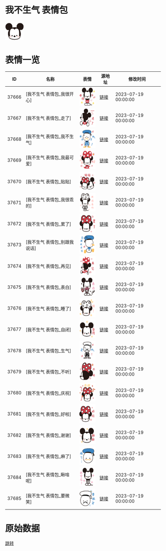 # 我不生气 表情包

<img src="./cover.png" height="60" alt="cover" />

# 表情一览

|ID|名称|表情|源地址|修改时间|
|----|----|----|----|----|
|37666|[我不生气 表情包_我很开心]|<img src="./pic/037666_%5B我不生气 表情包_我很开心%5D.png" height="60" alt="我很开心"/>|[链接](https://i0.hdslb.com/bfs/garb/9032f5a484de52bc59f6ae0d72a6b165652bc89d.png)|2023-07-19 00:00:00|
|37667|[我不生气 表情包_走了]|<img src="./pic/037667_%5B我不生气 表情包_走了%5D.png" height="60" alt="走了"/>|[链接](https://i0.hdslb.com/bfs/garb/f32d4bc31c2bbaa368c997a825cbc84e30d2365c.png)|2023-07-19 00:00:00|
|37668|[我不生气 表情包_我不生气]|<img src="./pic/037668_%5B我不生气 表情包_我不生气%5D.png" height="60" alt="我不生气"/>|[链接](https://i0.hdslb.com/bfs/garb/81a92bfcaf304ef96a3c1103804542a6766bd151.png)|2023-07-19 00:00:00|
|37669|[我不生气 表情包_我最可爱]|<img src="./pic/037669_%5B我不生气 表情包_我最可爱%5D.png" height="60" alt="我最可爱"/>|[链接](https://i0.hdslb.com/bfs/garb/b37bf3aaf498e28738f2a80c620d47b7d2e6afb6.png)|2023-07-19 00:00:00|
|37670|[我不生气 表情包_贴贴]|<img src="./pic/037670_%5B我不生气 表情包_贴贴%5D.png" height="60" alt="贴贴"/>|[链接](https://i0.hdslb.com/bfs/garb/2f9ccbdecb7b95746c2ba9e2614d14cf0cf03fdb.png)|2023-07-19 00:00:00|
|37671|[我不生气 表情包_我很乖的]|<img src="./pic/037671_%5B我不生气 表情包_我很乖的%5D.png" height="60" alt="我很乖的"/>|[链接](https://i0.hdslb.com/bfs/garb/16290d570c458752a093fcc7923397048bbc4d33.png)|2023-07-19 00:00:00|
|37672|[我不生气 表情包_累了]|<img src="./pic/037672_%5B我不生气 表情包_累了%5D.png" height="60" alt="累了"/>|[链接](https://i0.hdslb.com/bfs/garb/480f9d9520f7a9bc3caf758d03e62ef9db728361.png)|2023-07-19 00:00:00|
|37673|[我不生气 表情包_别跟我说话]|<img src="./pic/037673_%5B我不生气 表情包_别跟我说话%5D.png" height="60" alt="别跟我说话"/>|[链接](https://i0.hdslb.com/bfs/garb/1143e418ae6b44f4ac39b82b1b5a839cd3bab908.png)|2023-07-19 00:00:00|
|37674|[我不生气 表情包_再见]|<img src="./pic/037674_%5B我不生气 表情包_再见%5D.png" height="60" alt="再见"/>|[链接](https://i0.hdslb.com/bfs/garb/791d6aa372a682bc9407430a6cc2ea67d54c9afe.png)|2023-07-19 00:00:00|
|37675|[我不生气 表情包_表白]|<img src="./pic/037675_%5B我不生气 表情包_表白%5D.png" height="60" alt="表白"/>|[链接](https://i0.hdslb.com/bfs/garb/6010112f708b9c456a7b41d0bfa2dbf623b82b21.png)|2023-07-19 00:00:00|
|37676|[我不生气 表情包_睡了]|<img src="./pic/037676_%5B我不生气 表情包_睡了%5D.png" height="60" alt="睡了"/>|[链接](https://i0.hdslb.com/bfs/garb/77267ca9e728e6de4611c7441a18a6f9bcd0f622.png)|2023-07-19 00:00:00|
|37677|[我不生气 表情包_自闭]|<img src="./pic/037677_%5B我不生气 表情包_自闭%5D.png" height="60" alt="自闭"/>|[链接](https://i0.hdslb.com/bfs/garb/493838a90b45a5b6f1d4b7b83a98ce1a5462d82d.png)|2023-07-19 00:00:00|
|37678|[我不生气 表情包_生气]|<img src="./pic/037678_%5B我不生气 表情包_生气%5D.png" height="60" alt="生气"/>|[链接](https://i0.hdslb.com/bfs/garb/61dcf898c0b2f3a5c880ae240a18a23826a06db6.png)|2023-07-19 00:00:00|
|37679|[我不生气 表情包_不听]|<img src="./pic/037679_%5B我不生气 表情包_不听%5D.png" height="60" alt="不听"/>|[链接](https://i0.hdslb.com/bfs/garb/ef103f7402c8760b6ad73a6ec4a56a71d1a42fe9.png)|2023-07-19 00:00:00|
|37680|[我不生气 表情包_庆祝]|<img src="./pic/037680_%5B我不生气 表情包_庆祝%5D.png" height="60" alt="庆祝"/>|[链接](https://i0.hdslb.com/bfs/garb/f7de226740ae5562509415ea7556f4880d223227.png)|2023-07-19 00:00:00|
|37681|[我不生气 表情包_好啦]|<img src="./pic/037681_%5B我不生气 表情包_好啦%5D.png" height="60" alt="好啦"/>|[链接](https://i0.hdslb.com/bfs/garb/fdfd01bf41ae59139702c06116f5d494a65dba4b.png)|2023-07-19 00:00:00|
|37682|[我不生气 表情包_谢谢]|<img src="./pic/037682_%5B我不生气 表情包_谢谢%5D.png" height="60" alt="谢谢"/>|[链接](https://i0.hdslb.com/bfs/garb/f3e59b781318f3fc6b297244ac4d752638d5b81d.png)|2023-07-19 00:00:00|
|37683|[我不生气 表情包_麻了]|<img src="./pic/037683_%5B我不生气 表情包_麻了%5D.png" height="60" alt="麻了"/>|[链接](https://i0.hdslb.com/bfs/garb/a08a7bc653ba3795098f1a53d032b52691afc7d1.png)|2023-07-19 00:00:00|
|37684|[我不生气 表情包_瞅啥呢]|<img src="./pic/037684_%5B我不生气 表情包_瞅啥呢%5D.png" height="60" alt="瞅啥呢"/>|[链接](https://i0.hdslb.com/bfs/garb/dc61cca84e683fc81883bf0ba811ce83e0f001d4.png)|2023-07-19 00:00:00|
|37685|[我不生气 表情包_要微笑]|<img src="./pic/037685_%5B我不生气 表情包_要微笑%5D.png" height="60" alt="要微笑"/>|[链接](https://i0.hdslb.com/bfs/garb/731ca98a1ce01306a2a34f735e6207e6192d41b9.png)|2023-07-19 00:00:00|

# 原始数据

[跳转](./raw.json)

